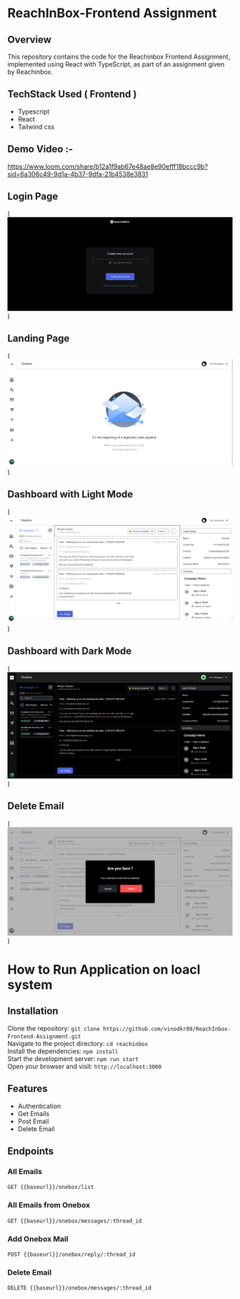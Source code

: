 # ReachInBox-Frontend Assignment

## Overview
This repository contains the code for the Reachinbox Frontend Assignment, implemented using React with TypeScript, as part of an assignment given by Reachinbox.

## TechStack Used ( Frontend )
  - Typescript
  - React
  - Tailwind css


## Demo Video :- 
https://www.loom.com/share/b12a1f9ab67e48ae8e90efff18bccc9b?sid=6a306c49-9d1a-4b37-9dfa-21b4538e3831

## Login Page

(![login page](<reachinbox/src/assets/Login Page.png>))

## Landing Page

(![landing page](<reachinbox/src/assets/Landing Page.png>))

## Dashboard with Light Mode
 
(![Dashboard light](<reachinbox/src/assets/Dashboard with Light mode.png>))

## Dashboard with Dark Mode

(![Dashboard dark](<reachinbox/src/assets/Dashboard with Dark mode.png>))

## Delete Email 

(![Email](<reachinbox/src/assets/Delete mail.png>))



 # How to Run Application on loacl system <br/>
 
   <h2>Installation</h2>
   
   Clone the repository:   ``` git clone https://github.com/vinodkr09/ReachInbox-Frontend-Assignment.git  ``` <br/>
   Navigate to the project directory:   ``` cd reachinbox ``` <br/>
   Install the dependencies:   ``` npm install ``` <br/>
   Start the development server:   ``` npm run start ``` <br/>
   Open your browser and visit:   ``` http://localhost:3000 ``` <br/>
   

   ## Features 
   
  - Authentication
  - Get Emails
  - Post Email
  - Delete Email


   <h2>Endpoints</h2>
   <h3>All Emails</h3>
   <pre><code>GET {{baseurl}}/onebox/list </code></pre>

   <h3>All Emails from Onebox</h3>
   <pre><code>GET {{baseurl}}/onebox/messages/:thread_id </code></pre>

   <h3>Add Onebox Mail</h3>
   <pre><code>POST {{baseurl}}/onebox/reply/:thread_id </code></pre>

   <h3>Delete Email</h3>
   <pre><code>DELETE {{baseurl}}/onebox/messages/:thread_id </code></pre>

 
   
